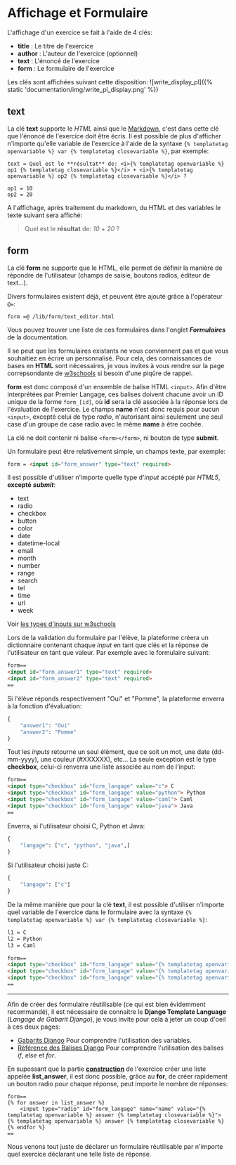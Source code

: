 # Affichage et Formulaire
L'affichage d'un exercice se fait à l'aide de 4 clés:
* **title** : Le titre de l'exercice
* **author** : L'auteur de l'exercice (optionnel)
* **text** : L'énoncé de l'exercice
* **form** : Le formulaire de l'exercice

Les clés sont affichées suivant cette disposition:
![write_display_pl]({% static 'documentation/img/write_pl_display.png' %})



## text
La clé **text** supporte le *HTML* ainsi que le [Markdown](https://fr.wikipedia.org/wiki/Markdown),
c'est dans cette clé que l'énoncé de l'exercice doit être écris. Il est possible de plus
d'afficher n'importe qu'elle variable de l'exercice à l'aide de la syntaxe `{% templatetag openvariable %} var {% templatetag closevariable %}`,
par exemple:
```
text = Quel est le **résultat** de: <i>{% templatetag openvariable %} op1 {% templatetag closevariable %}</i> + <i>{% templatetag openvariable %} op2 {% templatetag closevariable %}</i> ?

op1 = 10
op2 = 20
```
A l'affichage, après traitement du markdown, du HTML et des variables le texte 
suivant sera affiché:  
> Quel est le **résultat** de: *10* + *20* ?



## form
La clé **form** ne supporte que le HTML, elle permet de définir la manière de
répondre de l'utilisateur (champs de saisie, boutons radios, éditeur de text...).

Divers formulaires existent déjà, et peuvent être ajouté grâce à l'opérateur `@=`:
```
form =@ /lib/form/text_editor.html
```
Vous pouvez trouver une liste de ces formulaires dans l'onglet ***Formulaires***
de la documentation.


Il se peut que les formulaires existants ne vous conviennent pas et que vous
souhaitiez en écrire un personnalisé. Pour cela, des connaissances de bases en **HTML**
sont nécessaires, je vous invites à vous rendre sur la page correpsondante
de [w3schools](https://www.w3schools.com/html/html_forms.asp) si besoin d'une
piqûre de rappel.

**form** est donc composé d'un ensemble de balise HTML `<input>`. Afin d'être interprétées
par Premier Langage, ces balises doivent chacune avoir un ID unique de la forme
`form_[id]`, où **id** sera la clé associée à la réponse lors de l'évaluation
de l'exercice. Le champs **name** n'est donc requis pour aucun `<input>`,
excepté celui de type *radio*, n'autorisant ainsi seulement une seul case
d'un groupe de case radio avec le même **name** à être cochée.

La clé ne doit contenir ni balise `<form></form>`, ni bouton de type **submit**.

Un formulaire peut être relativement simple, un champs texte, par exemple:
```html
form = <input id="form_answer" type="text" required>
```

Il est possible d'utiliser n'importe quelle type d'*input* accépté par *HTML5*, **excepté**  ***submit***:
* text
* radio
* checkbox
* button
* color
* date
* datetime-local
* email
* month
* number
* range
* search
* tel
* time
* url
* week

Voir [les types d'inputs sur w3schools](https://www.w3schools.com/html/html_form_input_types.asp)


Lors de la validation du formulaire par l'élève, la plateforme créera un dictionnaire
contenant chaque *input* en tant que clés et la réponse de l'utilisateur en tant que valeur.
Par exemple avec le formulaire suivant:
```html
form==
<input id="form_answer1" type="text" required>
<input id="form_answer2" type="text" required>
==
```
Si l'élève réponds respectivement "Oui" et "Pomme", la plateforme enverra à la
fonction d'évaluation:
```python
{
    "answer1": "Oui"
    "answer2": "Pomme"
}
```
Tout les *inputs* retourne un seul élément, que ce soit un mot, une date (dd-mm-yyyy),
une couleur (#XXXXXX), etc... La seule exception est le type **checkbox**,
celui-ci renverra une liste associée au nom de l'input:
```html
form==
<input type="checkbox" id="form_langage" value="c"> C
<input type="checkbox" id="form_langage" value="python"> Python
<input type="checkbox" id="form_langage" value="caml"> Caml
<input type="checkbox" id="form_langage" value="java"> Java
==
```
Enverra, si l'utilisateur choisi C, Python et Java:
```python
{
    "langage": ["c", "python", "java",]
}
```
Si l'utilisateur choisi juste C:
```python
{
    "langage": ["c"]
}
```

De la même manière que pour la clé **text**, il est possible d'utiliser n'importe
quel variable de l'exercice dans le formulaire avec la syntaxe `{% templatetag openvariable %} var {% templatetag closevariable %}`:
```html
l1 = C
l2 = Python
l3 = Caml

form==
<input type="checkbox" id="form_langage" value="{% templatetag openvariable %} l1 {% templatetag closevariable %}"> {% templatetag openvariable %} l1 {% templatetag closevariable %}
<input type="checkbox" id="form_langage" value="{% templatetag openvariable %} l2 {% templatetag closevariable %}"> {% templatetag openvariable %} l2 {% templatetag closevariable %}
<input type="checkbox" id="form_langage" value="{% templatetag openvariable %} l3 {% templatetag closevariable %}"> {% templatetag openvariable %} l3 {% templatetag closevariable %}
==
```
___

Afin de créer des formulaire réutilisable (ce qui est bien évidemment recommandé),
il est nécessaire de connaitre le **Django Template Language** (*Langage de Gabarit Django*),
je vous invite pour cela à jeter un coup d'oeil à ces deux pages:
* [Gabarits Django](https://docs.djangoproject.com/fr/2.0/topics/templates/#variables)
  Pour comprendre l'utilisation des variables.
* [Référence des Balises Django](https://docs.djangoproject.com/fr/2.0/ref/templates/builtins/#ref-templates-builtins-tags)
  Pour comprendre l'utilisation des balises *if*, *else* et *for*.

En supossant que la partie **[construction](../construction/)** de l'exercice
créer une liste appelée **list_answer**, il est donc possible, grâce au **for**, de
créer rapidement un bouton radio pour chaque réponse, peut importe le nombre de réponses:
```
form==
{% for answer in list_answer %}
    <input type="radio" id="form_langage" name="name" value="{% templatetag openvariable %} answer {% templatetag closevariable %}"> {% templatetag openvariable %} answer {% templatetag closevariable %}
{% endfor %}
==
```

Nous venons tout juste de déclarer un formulaire réutilisable par n'importe quel
exercice déclarant une telle liste de réponse.